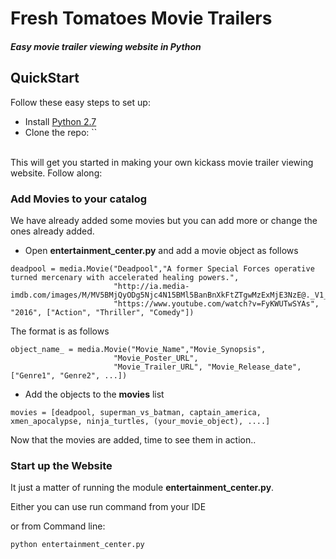 # Fresh Tomatoes Movie Trailers
##### Easy movie trailer viewing website in Python

## QuickStart

Follow these easy steps to set up:

- Install [Python 2.7](https://www.python.org/ftp/python/2.7.11/python-2.7.11.msi)
- Clone the repo: ``

<br>This will get you started in making your own kickass movie trailer viewing website. Follow along:
### Add Movies to your catalog

We have already added some movies but you can add more or change the ones already added.

- Open **entertainment_center.py** and add a movie object as follows

```
deadpool = media.Movie("Deadpool","A former Special Forces operative turned mercenary with accelerated healing powers.",
                       "http://ia.media-imdb.com/images/M/MV5BMjQyODg5Njc4N15BMl5BanBnXkFtZTgwMzExMjE3NzE@._V1_SX640_SY720_.jpg",
                       "https://www.youtube.com/watch?v=FyKWUTwSYAs", "2016", ["Action", "Thriller", "Comedy"])
```

The format is as follows

```
object_name_ = media.Movie("Movie_Name","Movie_Synopsis",
                       "Movie_Poster_URL",
                       "Movie_Trailer_URL", "Movie_Release_date", ["Genre1", "Genre2", ...])
```

- Add the objects to the **movies** list

```
movies = [deadpool, superman_vs_batman, captain_america, xmen_apocalypse, ninja_turtles, (your_movie_object), ....]
```

Now that the movies are added, time to see them in action..

### Start up the Website

It just a matter of running the module **entertainment_center.py**.

Either you can use run command from your IDE 

or from Command line:

```
python entertainment_center.py
```